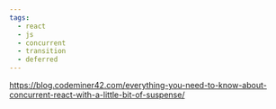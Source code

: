 ```yaml
---
tags:
  - react
  - js
  - concurrent
  - transition
  - deferred
---
```


https://blog.codeminer42.com/everything-you-need-to-know-about-concurrent-react-with-a-little-bit-of-suspense/

